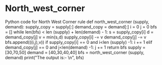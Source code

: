 # North_west_corner
Python code for North West Corner rule
def north_west_corner (supply, demand):
    supply_copy = supply[:]
    demand_copy = demand[:]
    i = 0
    j = 0
    bfs = []
    while len(bfs) < len (supply) + len(demand) - 1:
        s = supply_copy[i]
        d = demand_copy[j]
        v = min(s,d)
        supply_copy[i] -= v
        demand_copy[j] -= v
        bfs.append(((i,j),v))
        if supply_copy[i] == 0 and i<len (supply) -1:
            i += 1
        elif demand_copy[j] == 0 and j<len(demand) -1:
            j += 1
    return bfs
supply = [30,70,50]
demand = [40,30,40,40]
bfs = north_west_corner (supply, demand)
print("The output is:- \n", bfs)
